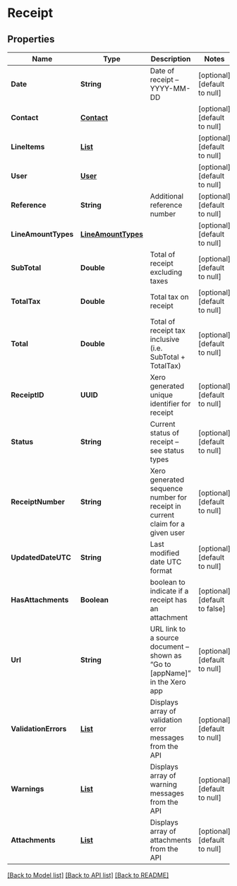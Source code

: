 # Receipt
## Properties

| Name | Type | Description | Notes |
|------------ | ------------- | ------------- | -------------|
| **Date** | **String** | Date of receipt – YYYY-MM-DD | [optional] [default to null] |
| **Contact** | [**Contact**](Contact.md) |  | [optional] [default to null] |
| **LineItems** | [**List**](LineItem.md) |  | [optional] [default to null] |
| **User** | [**User**](User.md) |  | [optional] [default to null] |
| **Reference** | **String** | Additional reference number | [optional] [default to null] |
| **LineAmountTypes** | [**LineAmountTypes**](LineAmountTypes.md) |  | [optional] [default to null] |
| **SubTotal** | **Double** | Total of receipt excluding taxes | [optional] [default to null] |
| **TotalTax** | **Double** | Total tax on receipt | [optional] [default to null] |
| **Total** | **Double** | Total of receipt tax inclusive (i.e. SubTotal + TotalTax) | [optional] [default to null] |
| **ReceiptID** | **UUID** | Xero generated unique identifier for receipt | [optional] [default to null] |
| **Status** | **String** | Current status of receipt – see status types | [optional] [default to null] |
| **ReceiptNumber** | **String** | Xero generated sequence number for receipt in current claim for a given user | [optional] [default to null] |
| **UpdatedDateUTC** | **String** | Last modified date UTC format | [optional] [default to null] |
| **HasAttachments** | **Boolean** | boolean to indicate if a receipt has an attachment | [optional] [default to false] |
| **Url** | **String** | URL link to a source document – shown as “Go to [appName]” in the Xero app | [optional] [default to null] |
| **ValidationErrors** | [**List**](ValidationError.md) | Displays array of validation error messages from the API | [optional] [default to null] |
| **Warnings** | [**List**](ValidationError.md) | Displays array of warning messages from the API | [optional] [default to null] |
| **Attachments** | [**List**](Attachment.md) | Displays array of attachments from the API | [optional] [default to null] |

[[Back to Model list]](../README.md#documentation-for-models) [[Back to API list]](../README.md#documentation-for-api-endpoints) [[Back to README]](../README.md)

